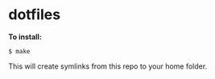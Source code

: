 # dotfiles

**To install:**

```console
$ make
```

This will create symlinks from this repo to your home folder.
